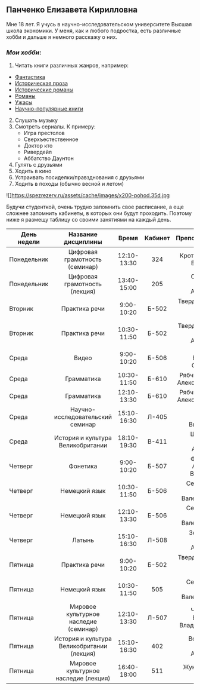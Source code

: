 ## Панченко Елизавета Кирилловна
Мне 18 лет. Я учусь в научно-исследовательском университете Высшая школа экономики.
У меня, как и любого подростка, есть различные хобби и дальше я немного расскажу о них.
### *Мои хобби*:
1. Читать книги различных жанров, например: 
  * [Фантастика](https://ru.wikipedia.org/wiki/%D0%A4%D0%B0%D0%BD%D1%82%D0%B0%D1%81%D1%82%D0%B8%D0%BA%D0%B0)
  * [Историческая проза](https://ru.wikipedia.org/wiki/%D0%98%D1%81%D1%82%D0%BE%D1%80%D0%B8%D1%87%D0%B5%D1%81%D0%BA%D0%B0%D1%8F_%D0%BF%D1%80%D0%BE%D0%B7%D0%B0)
  * [Исторические романы](https://ru.wikipedia.org/wiki/%D0%98%D1%81%D1%82%D0%BE%D1%80%D0%B8%D1%87%D0%B5%D1%81%D0%BA%D0%B8%D0%B9_%D1%80%D0%BE%D0%BC%D0%B0%D0%BD)
  * [Романы](https://ru.wikipedia.org/wiki/%D0%A0%D0%BE%D0%BC%D0%B0%D0%BD)
  * [Ужасы](https://ru.wikipedia.org/wiki/%D0%9B%D0%B8%D1%82%D0%B5%D1%80%D0%B0%D1%82%D1%83%D1%80%D0%B0_%D1%83%D0%B6%D0%B0%D1%81%D0%BE%D0%B2)
  * [Научно-популярные книги](https://ru.wikipedia.org/wiki/%D0%9D%D0%B0%D1%83%D1%87%D0%BD%D0%BE-%D0%BF%D0%BE%D0%BF%D1%83%D0%BB%D1%8F%D1%80%D0%BD%D0%B0%D1%8F_%D0%BB%D0%B8%D1%82%D0%B5%D1%80%D0%B0%D1%82%D1%83%D1%80%D0%B0)
2. Слушать музыку
3. Смотреть сериалы. К примеру:
    * Игра престолов
    * Сверхъестественное
    * Доктор кто
    * Ривердейл
    * Аббатство Даунтон
4. Гулять с друзьями
5. Ходить в кино
6. Устраивать посиделки/правзднования с друзьями
7. Ходить в походы (обычно весной и летом)

![]https://spezrezerv.ru/assets/cache/images/x200-pohod.35d.jpg

Будучи студенткой, очень трудно запомнить свое расписание, а еще сложнее запомнить кабинеты, в которых они будут проходить. Поэтому ниже я размещу таблицу со своими занятиями на каждый день.

День недели|Название дисциплины|Время|Кабинет|Преподаватель
---|:---:|:---:|:---:|---:|
Понедельник|Цифровая грамотность (семинар)|12:10-13:30|324|Кротова Елена Борисовна| 
Понедельник|Цифровая грамотность (лекция)|13:40-15:00|205|Скоринкин Данила Андреевич|
Вторник|Практика речи|9:00-10:20|Б-502|Твердохлебова Ирина Петровна|
Вторник|Практика речи|10:30-11:50|Б-502|Твердохлебова Данила Андреевич|
Среда|Видео|9:00-10:20|Б-506|Чигирева Екатерина Сергеевна|
Среда|Грамматика|10:30-11:50|Б-610|Рябчун Сергей Александрович|
Среда|Грамматика|12:10-13:30|Б-610|Рябчун Сергей Александрович|
Среда|Научно-исследовательский семинар|15:10-16:30|Л-405|Резанова Ирина Витальевна|
Среда|История и культура Великобритании|18:10-19:30|В-411|Шустилова Татьяна Антоновна|
Четверг|Фонетика|9:00-10:20|Б-507|Филипская Анастасия Вадимовна|
Четверг|Немецкий язык|10:30-11:50|Б-506|Семинихина Наталья Валентиновна|
Четверг|Немецкий язык|12:10-13:30|Б-506|Семинихина Наталья Валентиновна|
Четверг|Латынь|15:10-16:30|Л-508|Зедгенидзе Ангелина Андреевна|
Пятница|Практика речи|9:00-10:20|Б-502|Твердохлебова Ирина Петровна|
Пятница|Немецкий язык|10:30-11:50|505|Семинихина Наталья Валентиновна|
Пятница|Мировое культурное наследие (семинар)|12:10-13:30|Л-507|Чернецова Екатерина Владимировна|
Пятница|История и культура Великобритании (лекция)|15:10-16:30|402|Волконская Мария Андреевна|
Пятница|Мировое культурное наследие (лекция)|16:40-18:00|511|Жунич Ирина Ивановна|
